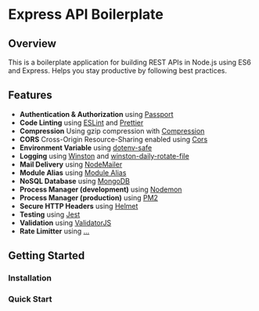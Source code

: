 # Express API Boilerplate

## Overview

This is a boilerplate application for building REST APIs in Node.js using ES6 and Express. Helps you stay productive by following best practices.

## Features
- **Authentication & Authorization** using [Passport](http://www.passportjs.org/)
- **Code Linting** using [ESLint](http://eslint.org) and [Prettier](https://prettier.io/)
- **Compression** Using gzip compression with [Compression](https://github.com/expressjs/compression)
- **CORS** Cross-Origin Resource-Sharing enabled using [Cors](https://github.com/expressjs/cors)
- **Environment Variable** using [dotenv-safe](https://www.npmjs.com/package/dotenv-safe)
- **Logging** using [Winston](https://github.com/winstonjs/winston) and [winston-daily-rotate-file
](https://www.npmjs.com/package/winston-daily-rotate-file)
- **Mail Delivery** using [NodeMailer](...)
- **Module Alias** using [Module Alias](...)
- **NoSQL Database** using  [MongoDB](https://www.mongodb.com/)
- **Process Manager (development)** using [Nodemon](https://github.com/remy/nodemon)
- **Process Manager (production)** using [PM2](https://pm2.keymetrics.io/)
- **Secure HTTP Headers** using [Helmet](https://github.com/helmetjs/helmet)
- **Testing** using [Jest](...)
- **Validation** using [ValidatorJS](https://github.com/mikeerickson/validatorjs)
- **Rate Limitter** using [...](...)

## Getting Started

### Installation

### Quick Start